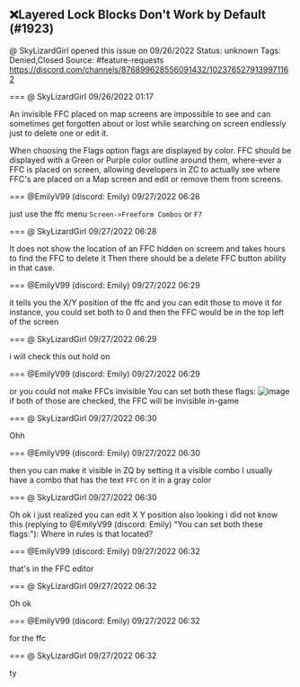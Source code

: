 ## ❌Layered Lock Blocks Don't Work by Default (#1923)
@ SkyLizardGirl opened this issue on 09/26/2022
Status: unknown
Tags: Denied,Closed
Source: #feature-requests https://discord.com/channels/876899628556091432/1023765279139971162


=== @ SkyLizardGirl 09/26/2022 01:17

An invisible FFC placed on map screens are impossible to see and can sometimes get forgotten about or lost while searching on screen endlessly just to delete one or edit it.

When choosing the Flags option flags are displayed by color. FFC should be displayed with a Green or Purple color outline around them, where-ever a FFC is placed on screen, allowing developers in ZC to actually see where FFC's are placed on a Map screen and edit or remove them from screens.

=== @EmilyV99 (discord: Emily) 09/27/2022 06:26

just use the ffc menu
`Screen->Freeform Combos` or `F7`

=== @ SkyLizardGirl 09/27/2022 06:28

It does not show the location of an FFC hidden on screem and takes hours to find the FFC to delete it
Then there should be a delete FFC button ability in that case.

=== @EmilyV99 (discord: Emily) 09/27/2022 06:29

it tells you
the X/Y position
of the ffc
and you can edit those to move it
for instance, you could set both to 0
and then the FFC would be in the top left of the screen

=== @ SkyLizardGirl 09/27/2022 06:29

i will check this out hold on

=== @EmilyV99 (discord: Emily) 09/27/2022 06:29

or you could not make FFCs invisible
You can set both these flags:
![image](https://cdn.discordapp.com/attachments/1023765279139971162/1024206314701860864/unknown.png?ex=65e6bbf6&is=65d446f6&hm=b704859f5d0f8e2c915d77fd84947e7d10088d869c807f41b0b9e2f81c105e7a&)
if both of those are checked, the FFC will be invisible in-game

=== @ SkyLizardGirl 09/27/2022 06:30

Ohh

=== @EmilyV99 (discord: Emily) 09/27/2022 06:30

then you can make it visible in ZQ by setting it a visible combo
I usually have a combo that has the text `FFC` on it in a gray color

=== @ SkyLizardGirl 09/27/2022 06:30

Oh ok
i just realized you can edit X Y position also looking
i did not know this
(replying to @EmilyV99 (discord: Emily) "You can set both these flags:"): Where in rules is that located?

=== @EmilyV99 (discord: Emily) 09/27/2022 06:32

that's in the FFC editor

=== @ SkyLizardGirl 09/27/2022 06:32

Oh ok

=== @EmilyV99 (discord: Emily) 09/27/2022 06:32

for the ffc

=== @ SkyLizardGirl 09/27/2022 06:32

ty
